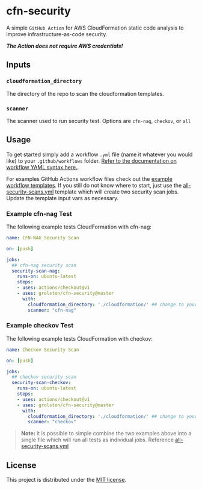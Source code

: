 # cfn-security

A simple `GitHub Action` for AWS CloudFormation static code analysis to improve infrastructure-as-code security.

***The Action does not require AWS credentials!***

## Inputs

### `cloudformation_directory`

The directory of the repo to scan the cloudformation templates.

### `scanner`

The scanner used to run security test. Options are `cfn-nag`, `checkov`, or `all`

## Usage

To get started simply add a workflow `.yml` file (name it whatever you would like) to your `.github/workflows` folder. [Refer to the documentation on workflow YAML syntax here.](https://help.github.com/en/articles/workflow-syntax-for-github-actions).

For examples GitHub Actions workflow files check out the [example workflow templates](https://github.com/grolston/cfn-security/tree/master/workflow-examples). If you still do not know where to start, just use the [all-security-scans.yml](workflow-examples/all-security-scans.yml) template which will create two security scan jobs. Update the template input vars as necessary.

### Example cfn-nag Test

The following example tests CloudFormation with cfn-nag:

```yaml
name: CFN-NAG Security Scan

on: [push]

jobs:
  ## cfn-nag security scan
  security-scan-nag:
    runs-on: ubuntu-latest
    steps:
    - uses: actions/checkout@v1
    - uses: grolston/cfn-security@master
      with:
        cloudformation_directory: './cloudformation/' ## change to your template directory
        scanner: "cfn-nag"
```

### Example checkov Test

The following example tests CloudFormation with checkov:

```yaml
name: Checkov Security Scan

on: [push]

jobs:
  ## checkov security scan
  security-scan-checkov:
    runs-on: ubuntu-latest
    steps:
    - uses: actions/checkout@v1
    - uses: grolston/cfn-security@master
      with:
        cloudformation_directory: './cloudformation/' ## change to your template directory
        scanner: "checkov"
```

> **Note:** it is possible to simple combine the two examples above into a single file which will run all tests as individual jobs. Reference [all-security-scans.yml](workflow-examples/all-security-scans.yml)

## License

This project is distributed under the [MIT license](LICENSE.md).
